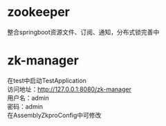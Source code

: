 # zookeeper
整合springboot资源文件、订阅、通知，分布式锁完善中

# zk-manager
在test中启动TestApplication    
访问地址：http://127.0.0.1:8080/zk-manager    
用户名：admin    
密码：admin    
在AssemblyZkproConfig中可修改    